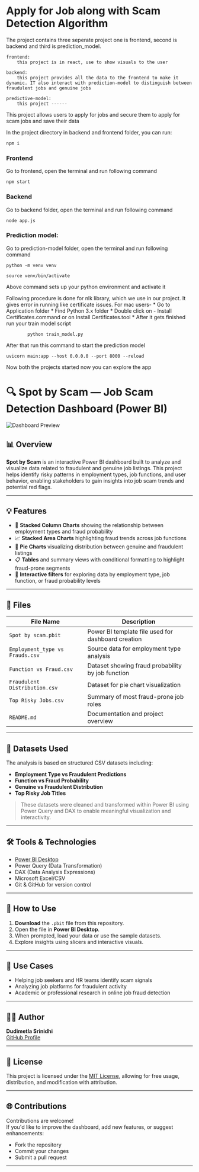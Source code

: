 # Apply for Job along with Scam Detection Algorithm

The project contains three seperate project one is frontend, second is backend and third is prediction_model.

    frontend:
        this project is in react, use to show visuals to the user
    
    backend:
        this project provides all the data to the frontend to make it dynamic. IT also interact with prediction-model to distinguish between fraudulent jobs and genuine jobs

    predictive-model:
        this project ------


This project allows users to apply for jobs and secure them to apply for scam jobs and save their data

In the project directory in backend and frontend folder, you can run:

    npm i


### Frontend

Go to frontend, open the terminal and run following command
    
    npm start


### Backend

Go to backend folder, open the terminal and run following command

    node app.js

### Prediction model:

Go to prediction-model folder, open the terminal and run following command

    python -m venv venv

    source venv/bin/activate

Above command sets up your python environment and activate it


Following procedure is done for nlk library, which we use in our project. It gives error in running like certificate issues.
    For mac users- 
        * Go to Application folder
        * Find Python 3.x folder
        * Double click on - Install Certificates.command or on Install Certificates.tool
        * After it gets finished run your train model script

            python train_model.py

After that run this command to start the prediction model

    uvicorn main:app --host 0.0.0.0 --port 8000 --reload

Now both the projects started now you can explore the app


# 🔍 Spot by Scam — Job Scam Detection Dashboard (Power BI)

![Dashboard Preview](preview.jpg) <!-- Optional: include a screenshot of your Power BI dashboard -->

## 📊 Overview

**Spot by Scam** is an interactive Power BI dashboard built to analyze and visualize data related to fraudulent and genuine job listings. This project helps identify risky patterns in employment types, job functions, and user behavior, enabling stakeholders to gain insights into job scam trends and potential red flags.

---

## 💡 Features

- 📌 **Stacked Column Charts** showing the relationship between employment types and fraud probability
- 📈 **Stacked Area Charts** highlighting fraud trends across job functions
- 🧭 **Pie Charts** visualizing distribution between genuine and fraudulent listings
- 📋 **Tables** and summary views with conditional formatting to highlight fraud-prone segments
- 🎯 **Interactive filters** for exploring data by employment type, job function, or fraud probability levels

---

## 📁 Files

| File Name                           | Description                                         |
|------------------------------------|-----------------------------------------------------|
| `Spot by scam.pbit`                | Power BI template file used for dashboard creation |
| `Employment_type vs Frauds.csv`    | Source data for employment type analysis           |
| `Function vs Fraud.csv`            | Dataset showing fraud probability by job function  |
| `Fraudulent Distribution.csv`      | Dataset for pie chart visualization                |
| `Top Risky Jobs.csv`               | Summary of most fraud-prone job roles              |
| `README.md`                        | Documentation and project overview                 |

---

## 🧪 Datasets Used

The analysis is based on structured CSV datasets including:
- **Employment Type vs Fraudulent Predictions**
- **Function vs Fraud Probability**
- **Genuine vs Fraudulent Distribution**
- **Top Risky Job Titles**

> These datasets were cleaned and transformed within Power BI using Power Query and DAX to enable meaningful visualization and interactivity.

---

## 🛠 Tools & Technologies

- [Power BI Desktop](https://powerbi.microsoft.com/)
- Power Query (Data Transformation)
- DAX (Data Analysis Expressions)
- Microsoft Excel/CSV
- Git & GitHub for version control

---

## 🚀 How to Use

1. **Download** the `.pbit` file from this repository.
2. Open the file in **Power BI Desktop**.
3. When prompted, load your data or use the sample datasets.
4. Explore insights using slicers and interactive visuals.

---

## 📌 Use Cases

- Helping job seekers and HR teams identify scam signals
- Analyzing job platforms for fraudulent activity
- Academic or professional research in online job fraud detection

---

## 🧑‍💻 Author

**Dudimetla Srinidhi**  
[GitHub Profile](https://github.com/your-username) <!-- Replace with your actual GitHub URL if needed -->

---

## 📜 License

This project is licensed under the [MIT License](LICENSE), allowing for free usage, distribution, and modification with attribution.

---

## 🌐 Contributions

Contributions are welcome!  
If you'd like to improve the dashboard, add new features, or suggest enhancements:

- Fork the repository
- Commit your changes
- Submit a pull request

---




